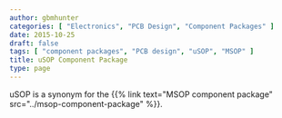 ```yaml
---
author: gbmhunter
categories: [ "Electronics", "PCB Design", "Component Packages" ]
date: 2015-10-25
draft: false
tags: [ "component packages", "PCB design", "uSOP", "MSOP" ]
title: uSOP Component Package
type: page
---
```


uSOP is a synonym for the {{% link text="MSOP component package" src="../msop-component-package" %}}.
